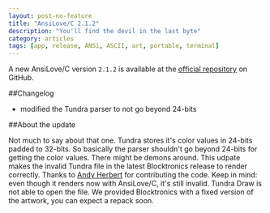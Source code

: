 ```yaml
---
layout: post-no-feature
title: "AnsiLove/C 2.1.2"
description: "You'll find the devil in the last byte"
category: articles
tags: [app, release, ANSi, ASCII, art, portable, terminal]
---
```


A new AnsiLove/C version `2.1.2` is available at the [official repository](http://github.com/ByteProject/AnsiLove-C) on GitHub.

##Changelog

* modified the Tundra parser to not go beyond 24-bits 

##About the update

Not much to say about that one. Tundra stores it's color values in 24-bits padded to 32-bits. So basically the parser shouldn't go beyond 24-bits for getting the color values. There might be demons around. This udpate makes the invalid Tundra file in the latest Blocktronics release to render correctly. Thanks to [Andy Herbert](https://twitter.com/andy_herbert) for contributing the code. Keep in mind: even though it renders now with AnsiLove/C, it's still invalid. Tundra Draw is not able to open the file. We provided Blocktronics with a fixed version of the artwork, you can expect a repack soon.